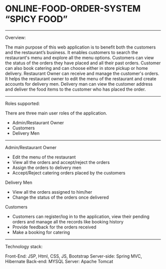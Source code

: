 # ONLINE-FOOD-ORDER-SYSTEM “SPICY FOOD”
<hr>

Overview:

The main purpose of this web application is to benefit both the customers and the restaurant’s
business. It enables customers to search the restaurant's menu and explore all the menu options.
Customers can view the status of the orders they have placed and all their past orders. Customer
can also book catering and can choose either in store pickup or home delivery. Restaurant Owner
can receive and manage the customer's orders. It helps the restaurant owner to edit the menu of the
restaurant and create accounts for delivery men. Delivery man can view the customer address and
deliver the food items to the customer who has placed the order.

<hr>
Roles supported: 

There are three main user roles of the application.
<ul>
  <li>Admin/Restaurant Owner</li>
  <li>Customers</li>
  <li>Delivery Men</li>
</ul>
<hr>

Admin/Restaurant Owner
<ul>
  <li>Edit the menu of the restaurant</li>
  <li>View all the orders and accept/reject the orders</li>
  <li>Assign the orders to delivery men</li>
  <li>Accept/Reject catering orders placed by the customers</li>
</ul>	

Delivery Men
<ul>
  <li>View all the orders assigned to him/her</li>
  <li>Change the status of the orders once delivered</li>
</ul>	
Customers
<ul>
  <li>Customers can register/log in to the application, view their pending orders and manage all the records like booking history</li>
  <li>Provide feedback for the orders received</li>
  <li>Make a booking for catering</li>
</ul>		
<hr>
Technology stack:

Front-End: JSP, Html, CSS, JS, Bootstrap
Server-side: Spring MVC, Hibernate
Back-end: MYSQL
Server: Apache Tomcat


